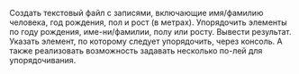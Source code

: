 Создать текстовый файл с записями, включающие имя/фамилию человека, год рождения, пол и рост (в метрах). Упорядочить элементы по году рождения, име-ни/фамилии, полу или росту. Вывести результат. Указать элемент, по которому следует упорядочить, через консоль. А также реализовать возможность задавать несколько по-лей для упорядочивания.
